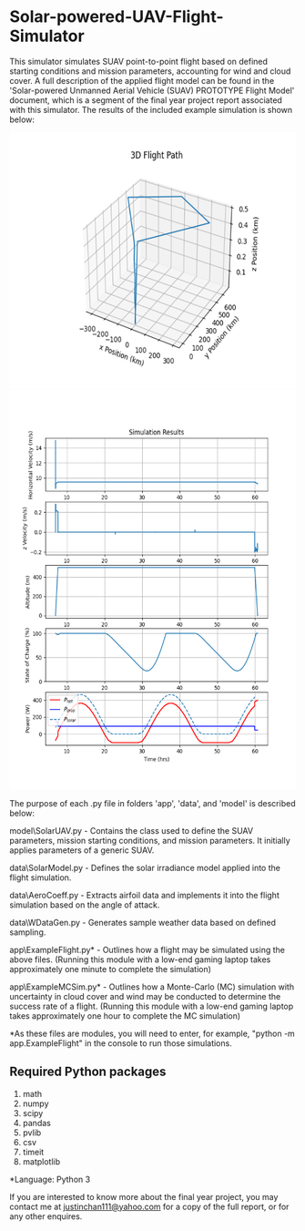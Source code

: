 # Solar-powered-UAV-Flight-Simulator

This simulator simulates SUAV point-to-point flight based on defined starting conditions and mission parameters, accounting for wind and cloud cover.
A full description of the applied flight model can be found in the 'Solar-powered Unmanned Aerial 
Vehicle (SUAV) PROTOTYPE Flight Model' document, which is a segment of the final year project report
associated with this simulator. The results of the included example simulation is shown below:

<img src="ExampleFlight3DFlightPath.png" height="450" />

<img src="ExampleFlightSimulationResults.png" height="700" />

The purpose of each .py file in folders 'app', 'data', and 'model' is described below:

model\SolarUAV.py - Contains the class used to define the SUAV parameters, mission starting
conditions, and mission parameters. It initially applies parameters of a generic SUAV.

data\SolarModel.py - Defines the solar irradiance model applied into the flight simulation.

data\AeroCoeff.py - Extracts airfoil data and implements it into the flight simulation based on the angle of attack.

data\WDataGen.py - Generates sample weather data based on defined sampling.

app\ExampleFlight.py* - Outlines how a flight may be simulated using the above files. (Running this module with a low-end gaming laptop takes approximately one minute to complete the simulation)

app\ExampleMCSim.py* - Outlines how a Monte-Carlo (MC) simulation with uncertainty in cloud cover and wind may be conducted to determine the success rate of a flight. (Running this module with a low-end gaming laptop takes approximately one hour to complete the MC simulation)

*As these files are modules, you will need to enter, for example, "python -m app.ExampleFlight" in the console to run those simulations.

## Required Python packages
1) math
2) numpy
3) scipy
4) pandas
5) pvlib
6) csv
7) timeit
8) matplotlib

*Language: Python 3

If you are interested to know more about the final year project, you may contact me at justinchan111@yahoo.com for a copy of the full report, or for any other enquires.

